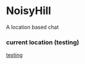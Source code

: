 # NoisyHill

A location based chat

### current location (testing)

[testing](noisyhill.herokuapp.com)
